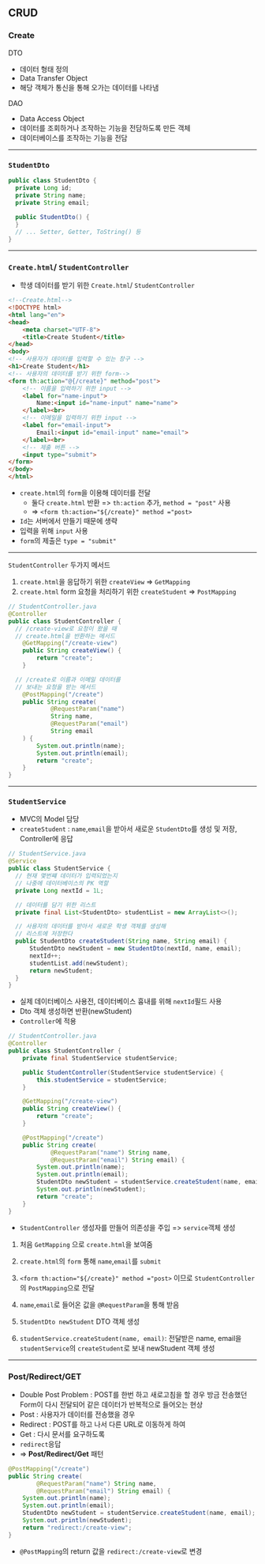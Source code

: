 ## CRUD
### Create 
DTO 
- 데이터 형태 정의
- Data Transfer Object
- 해당 객체가 통신을 통해 오가는 데이터를 나타냄   

DAO
- Data Access Object
- 데이터를 조회하거나 조작하는 기능을 전담하도록 만든 객체
- 데이터베이스를 조작하는 기능을 전담
----
### `StudentDto`
```java
public class StudentDto {
  private Long id; 
  private String name;
  private String email;
  
  public StudentDto() {
  }
  // ... Setter, Getter, ToString() 등
}
```
---
### `Create.html`/ `StudentController`
- 학생 데이터를 받기 위한 `Create.html`/ `StudentController`
```html
<!--Create.html-->
<!DOCTYPE html>
<html lang="en">
<head>
    <meta charset="UTF-8">
    <title>Create Student</title>
</head>
<body>
<!-- 사용자가 데이터를 입력할 수 있는 창구 -->
<h1>Create Student</h1>
<!-- 사용자의 데이터를 받기 위한 form-->
<form th:action="@{/create}" method="post">
    <!-- 이름을 입력하기 위한 input -->
    <label for="name-input">
        Name:<input id="name-input" name="name">
    </label><br>
    <!-- 이메일을 입력하기 위한 input -->
    <label for="email-input">
        Email:<input id="email-input" name="email">
    </label><br>
    <!-- 제출 버튼 -->
    <input type="submit">
</form>
</body>
</html>
```
- `create.html`의 `form`을 이용해 데이터를 전달 
  - 둘다 `create.html` 반환 => `th:action` 추가, `method = "post"` 사용
  - => `<form th:action="${/create}" method ="post>`
- `Id`는 서버에서 만들기 때문에 생략
- 입력을 위해 `input` 사용
- `form`의 제출은 `type = "submit"`
---
`StudentController` 두가지 메서드
1. `create.html`을 응답하기 위한 `createView` => `GetMapping`
2. `create.html` form 요청을 처리하기 위한 `createStudent` => `PostMapping`
```java
// StudentController.java
@Controller
public class StudentController {
  // /create-view로 요청이 왔을 때
  // create.html을 반환하는 메서드
    @GetMapping("/create-view")
    public String createView() {
        return "create";
    }

  // /create로 이름과 이메일 데이터를
  // 보내는 요청을 받는 메서드
    @PostMapping("/create")
    public String create(
            @RequestParam("name") 
            String name, 
            @RequestParam("email") 
            String email
    ) {
        System.out.println(name);
        System.out.println(email);
        return "create";
    }
}
```
----
### `StudentService`
- MVC의 Model 담당
- `createStudent` : `name`,`email`을 받아서 새로운 `StudentDto`를 생성 및 저장, Controller에 응답
```java
// StudentService.java
@Service
public class StudentService {
  // 현재 몇번쨰 데이터가 입력되었는지
  // 나중에 데이터베이스의 PK 역할
  private Long nextId = 1L;

  // 데이터를 담기 위한 리스트
  private final List<StudentDto> studentList = new ArrayList<>();

  // 사용자의 데이터를 받아서 새로운 학생 객체를 생성해
  // 리스트에 저장한다
  public StudentDto createStudent(String name, String email) {
      StudentDto newStudent = new StudentDto(nextId, name, email);
      nextId++;
      studentList.add(newStudent);
      return newStudent;
  }
}
```
- 실제 데이터베이스 사용전, 데이터베이스 흉내를 위해 `nextId`필드 사용
- Dto 객체 생성하면 반환(newStudent)
- `Controller`에 적용
```java
// StudentController.java
@Controller
public class StudentController {
    private final StudentService studentService;

    public StudentController(StudentService studentService) {
        this.studentService = studentService;
    }

    @GetMapping("/create-view")
    public String createView() {
        return "create";
    }

    @PostMapping("/create")
    public String create(
            @RequestParam("name") String name,
            @RequestParam("email") String email) {
        System.out.println(name);
        System.out.println(email);
        StudentDto newStudent = studentService.createStudent(name, email);
        System.out.println(newStudent);
        return "create";
    }
}
```
- `StudentController` 생성자를 만들어 의존성을 주입 => `service`객체 생성
1. 처음 `GetMapping` 으로 `create.html`을 보여줌


2. `create.html`의 `form` 통해 `name`,`email`를 `submit`


3. `<form th:action="${/create}" method ="post>` 이므로 `StudentController`의 `PostMapping`으로 전달


4. `name`,`email`로 들어온 값을 `@RequestParam`을 통해 받음


5. `StudentDto newStudent` DTO 객체 생성


6. `studentService.createStudent(name, email)`: 전달받은 name, email을 `studentService`의 `createStudent`로 보내 newStudent 객체 생성
---
### Post/Redirect/GET
- Double Post Problem : POST를 한번 하고 새로고침을 할 경우 방금 전송했던 Form이 다시 전달되어 같은 데이터가 반복적으로 들어오는 현상
- Post : 사용자가 데이터를 전송했을 경우
- Redirect : POST를 하고 나서 다른 URL로 이동하게 하여
- Get : 다시 문서를 요구하도록    
- `redirect`응답
- => **Post/Redirect/Get** 패턴
```java
@PostMapping("/create")
public String create(
        @RequestParam("name") String name,
        @RequestParam("email") String email) {
    System.out.println(name);
    System.out.println(email);
    StudentDto newStudent = studentService.createStudent(name, email);
    System.out.println(newStudent);
    return "redirect:/create-view";
}
```
- `@PostMapping`의 return 값을 `redirect:/create-view`로 변경